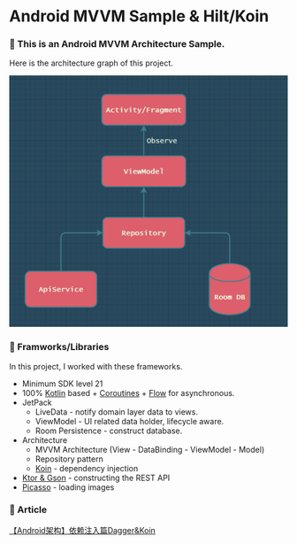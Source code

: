 # Android MVVM Sample & Hilt/Koin

### 📢 This is an Android MVVM Architecture Sample.

Here is the architecture  graph of this project.

<img src="https://github.com/jotyy/KoinPractice/blob/master/images/MVVM-Architecture.png" alt="image-20201105182731125" style="zoom:67%;" />

### 🔨 Framworks/Libraries

In this project, I worked with these frameworks.

- Minimum SDK level 21
- 100% [Kotlin](https://kotlinlang.org/) based + [Coroutines](https://github.com/Kotlin/kotlinx.coroutines) + [Flow](https://kotlin.github.io/kotlinx.coroutines/kotlinx-coroutines-core/kotlinx.coroutines.flow/) for asynchronous.
- JetPack
  - LiveData - notify domain layer data to views.
  - ViewModel - UI related data holder, lifecycle aware.
  - Room Persistence - construct database.
- Architecture
  - MVVM Architecture (View - DataBinding - ViewModel - Model)
  - Repository pattern
  - [Koin](https://github.com/InsertKoinIO/koin) - dependency injection
- [Ktor & Gson](https://github.com/ktorio/ktor) - constructing the REST API
- [Picasso](https://github.com/square/picasso) - loading images

### 📜 Article

[【Android架构】依赖注入篇Dagger&Koin](https://www.jianshu.com/p/2fe98b69031b)
